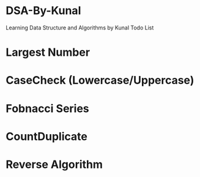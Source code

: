 # DSA-By-Kunal
Learning Data Structure and Algorithms by Kunal
Todo List
# Largest Number
# CaseCheck (Lowercase/Uppercase)
# Fobnacci Series
# CountDuplicate
# Reverse Algorithm

